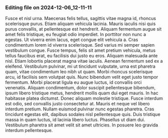 

### Editing file on 2024-12-06_12-11-11

Fusce et nisl urna. Maecenas felis tellus, sagittis vitae magna id, rhoncus scelerisque purus. Etiam aliquam vehicula lacinia. Mauris iaculis nisi quis purus convallis, at pellentesque est hendrerit. Aliquam fermentum augue sit amet felis tristique, eu feugiat odio imperdiet. In porttitor non nunc a egestas. Ut viverra enim lacus, eget congue elit vehicula a. Cras condimentum lorem id viverra scelerisque. Sed varius mi semper sapien vestibulum congue. Fusce tempus, felis sit amet pretium vehicula, metus tellus faucibus erat, eu facilisis dui justo eu eros. Aliquam malesuada ante nisl. Etiam lobortis placerat magna vitae iaculis. Aenean fermentum sed ex a eleifend. Vestibulum pulvinar, mi ut tincidunt vulputate, urna est pharetra quam, vitae condimentum leo nibh ut quam.
Morbi rhoncus scelerisque arcu, id facilisis sem volutpat quis. Nunc bibendum velit eget justo tempor fermentum. Morbi placerat ligula eu augue luctus, id convallis orci venenatis. Aliquam condimentum, dolor suscipit pellentesque bibendum, ipsum libero tristique metus, hendrerit mollis quam dui eget mauris. In hac habitasse platea dictumst. Donec aliquam molestie tristique. Fusce interdum est odio, sed convallis justo consectetur at.
Mauris et neque vel libero interdum pretium. Nullam euismod pulvinar nunc egestas pharetra. Cras tincidunt egestas elit, dapibus sodales nisl pellentesque quis. Duis tristique massa in quam luctus, id lacinia libero luctus. Phasellus ut diam dui. Vestibulum pharetra sit amet velit sit amet ultricies. In posuere leo gravida interdum pellentesque.


